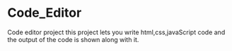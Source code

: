 # Code_Editor
Code editor project 
this project lets you write html,css,javaScript code and the output of the code is shown along with it.

